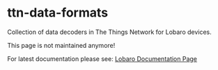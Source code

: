 # ttn-data-formats
Collection of data decoders in The Things Network for Lobaro devices.

This page is not maintained anymore!

For latest documentation please see: [Lobaro Documentation Page](https://docs.lobaro.com)
